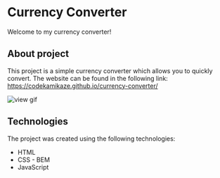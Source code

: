 # Currency Converter
Welcome to my currency converter!

## About project
This project is a simple currency converter which allows you to quickly convert. The website can be found in the following link:
https://codekamikaze.github.io/currency-converter/

 ![view gif](https://codekamikaze.github.io/currency-converter/images/view-website.gif)

## Technologies
The project was created using the following technologies:
- HTML
- CSS - BEM
- JavaScript



